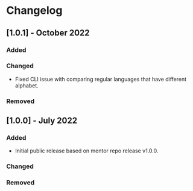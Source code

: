 # Changelog

## [1.0.1] - October 2022

### Added

### Changed
- Fixed CLI issue with comparing regular languages that have different alphabet.

### Removed

## [1.0.0] - July 2022

### Added
- Initial public release based on mentor repo release v1.0.0.

### Changed

### Removed
